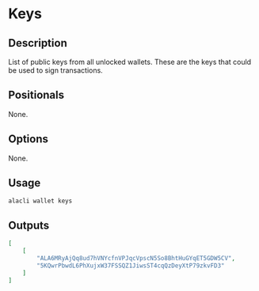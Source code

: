# Keys
## Description

List of public keys from all unlocked wallets. These are the keys that could be used to sign transactions.

## Positionals

None.

## Options

None.

## Usage

    alacli wallet keys

## Outputs

``` json
[
    [
        "ALA6MRyAjQq8ud7hVNYcfnVPJqcVpscN5So8BhtHuGYqET5GDW5CV",
        "5KQwrPbwdL6PhXujxW37FSSQZ1JiwsST4cqQzDeyXtP79zkvFD3"
    ]
]
```